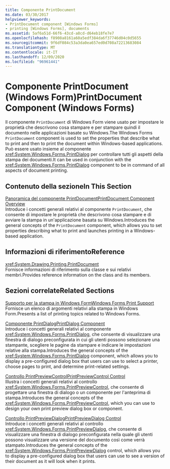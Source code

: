 ```yaml
---
title: Componente PrintDocument
ms.date: 03/30/2017
helpviewer_keywords:
- PrintDocument component [Windows Forms]
- printing [Windows Forms], documents
ms.assetid: 5af6a51d-66f6-43cd-a8cd-d64eb18fe7e7
ms.openlocfilehash: f8908a8161a60a5edf384da6f37746d04c0d5655
ms.sourcegitcommit: 9f6df084c53a3da0ea657ed0d708a72213683084
ms.translationtype: MT
ms.contentlocale: it-IT
ms.lasthandoff: 12/09/2020
ms.locfileid: "96961441"
---
```

# <a name="printdocument-component-windows-forms"></a><span data-ttu-id="994ff-102">Componente PrintDocument (Windows Form)</span><span class="sxs-lookup"><span data-stu-id="994ff-102">PrintDocument Component (Windows Forms)</span></span>
<span data-ttu-id="994ff-103">Il componente `PrintDocument` di Windows Form viene usato per impostare le proprietà che descrivono cosa stampare e per stampare quindi il documento nelle applicazioni basate su Windows.</span><span class="sxs-lookup"><span data-stu-id="994ff-103">The Windows Forms `PrintDocument` component is used to set the properties that describe what to print and then to print the document within Windows-based applications.</span></span> <span data-ttu-id="994ff-104">Può essere usato insieme al componente <xref:System.Windows.Forms.PrintDialog> per controllare tutti gli aspetti della stampa dei documenti.</span><span class="sxs-lookup"><span data-stu-id="994ff-104">It can be used in conjunction with the <xref:System.Windows.Forms.PrintDialog> component to be in command of all aspects of document printing.</span></span>  
  
## <a name="in-this-section"></a><span data-ttu-id="994ff-105">Contenuto della sezione</span><span class="sxs-lookup"><span data-stu-id="994ff-105">In This Section</span></span>  
 [<span data-ttu-id="994ff-106">Panoramica del componente PrintDocument</span><span class="sxs-lookup"><span data-stu-id="994ff-106">PrintDocument Component Overview</span></span>](printdocument-component-overview-windows-forms.md)  
 <span data-ttu-id="994ff-107">Introduce i concetti generali relativi al componente `PrintDocument`, che consente di impostare le proprietà che descrivono cosa stampare e di avviare la stampa in un'applicazione basata su Windows.</span><span class="sxs-lookup"><span data-stu-id="994ff-107">Introduces the general concepts of the `PrintDocument` component, which allows you to set properties describing what to print and launches printing in a Windows-based application.</span></span>  
  
## <a name="reference"></a><span data-ttu-id="994ff-108">Informazioni di riferimento</span><span class="sxs-lookup"><span data-stu-id="994ff-108">Reference</span></span>  
 <xref:System.Drawing.Printing.PrintDocument>  
 <span data-ttu-id="994ff-109">Fornisce informazioni di riferimento sulla classe e sui relativi membri.</span><span class="sxs-lookup"><span data-stu-id="994ff-109">Provides reference information on the class and its members.</span></span>  
  
## <a name="related-sections"></a><span data-ttu-id="994ff-110">Sezioni correlate</span><span class="sxs-lookup"><span data-stu-id="994ff-110">Related Sections</span></span>  
 [<span data-ttu-id="994ff-111">Supporto per la stampa in Windows Form</span><span class="sxs-lookup"><span data-stu-id="994ff-111">Windows Forms Print Support</span></span>](../advanced/windows-forms-print-support.md)  
 <span data-ttu-id="994ff-112">Fornisce un elenco di argomenti relativi alla stampa in Windows Form.</span><span class="sxs-lookup"><span data-stu-id="994ff-112">Presents a list of printing topics related to Windows Forms.</span></span>  
  
 [<span data-ttu-id="994ff-113">Componente PrintDialog</span><span class="sxs-lookup"><span data-stu-id="994ff-113">PrintDialog Component</span></span>](printdialog-component-windows-forms.md)  
 <span data-ttu-id="994ff-114">Introduce i concetti generali relativi al componente <xref:System.Windows.Forms.PrintDialog>, che consente di visualizzare una finestra di dialogo preconfigurata in cui gli utenti possono selezionare una stampante, scegliere le pagine da stampare e indicare le impostazioni relative alla stampa.</span><span class="sxs-lookup"><span data-stu-id="994ff-114">Introduces the general concepts of the <xref:System.Windows.Forms.PrintDialog> component, which allows you to display a pre-configured dialog box that users can use to select a printer, choose pages to print, and determine print-related settings.</span></span>  
  
 [<span data-ttu-id="994ff-115">Controllo PrintPreviewControl</span><span class="sxs-lookup"><span data-stu-id="994ff-115">PrintPreviewControl Control</span></span>](printpreviewcontrol-control-windows-forms.md)  
 <span data-ttu-id="994ff-116">Illustra i concetti generali relativi al controllo <xref:System.Windows.Forms.PrintPreviewControl>, che consente di progettare una finestra di dialogo o un componente per l'anteprima di stampa.</span><span class="sxs-lookup"><span data-stu-id="994ff-116">Introduces the general concepts of the <xref:System.Windows.Forms.PrintPreviewControl>, which you can use to design your own print preview dialog box or component.</span></span>  
  
 [<span data-ttu-id="994ff-117">Controllo PrintPreviewDialog</span><span class="sxs-lookup"><span data-stu-id="994ff-117">PrintPreviewDialog Control</span></span>](printpreviewdialog-control-windows-forms.md)  
 <span data-ttu-id="994ff-118">Introduce i concetti generali relativi al controllo <xref:System.Windows.Forms.PrintPreviewDialog>, che consente di visualizzare una finestra di dialogo preconfigurata nella quale gli utenti possono visualizzare una versione del documento così come verrà stampato.</span><span class="sxs-lookup"><span data-stu-id="994ff-118">Introduces the general concepts of the <xref:System.Windows.Forms.PrintPreviewDialog> control, which allows you to display a pre-configured dialog box that users can use to see a version of their document as it will look when it prints.</span></span>

